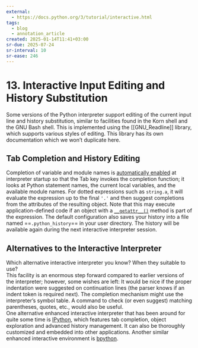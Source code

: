 ```yaml
---
external:
  - https://docs.python.org/3/tutorial/interactive.html
tags:
  - blog
  - annotation_article
created: 2025-01-14T11:41+03:00
sr-due: 2025-07-24
sr-interval: 10
sr-ease: 246
---
```


# 13. Interactive Input Editing and History Substitution

Some versions of the Python interpreter support editing of the current input
line and history substitution, similar to facilities found in the Korn shell and
the GNU Bash shell. This is implemented using the [[GNU_Readline]] library,
which supports various styles of editing. This library has its own documentation
which we won’t duplicate here.

## Tab Completion and History Editing

Completion of variable and module names is [automatically
enabled](https://docs.python.org/3/library/site.html#rlcompleter-config)
at interpreter startup so that the Tab key invokes the completion function; it
looks at Python statement names, the current local variables, and the available
module names. For dotted expressions such as `string.a`, it will evaluate the
expression up to the final `'.'` and then suggest completions from the
attributes of the resulting object. Note that this may execute
application-defined code if an object with a
[`__getattr__()`](https://docs.python.org/3/reference/datamodel.html#object.__getattr__
"object.__getattr__") method is part of the expression. The default
configuration also saves your history into a file named ==`.python_history`== in
your user directory. The history will be available again during the next
interactive interpreter session.

## Alternatives to the Interactive Interpreter

Which alternative interactive interpreter you know? When they suitable to use?
<br class="f">
This facility is an enormous step forward compared to earlier versions of the
interpreter; however, some wishes are left: It would be nice if the proper
indentation were suggested on continuation lines (the parser knows if an indent
token is required next). The completion mechanism might use the interpreter’s
symbol table. A command to check (or even suggest) matching parentheses, quotes,
etc., would also be useful.
\
One alternative enhanced interactive interpreter that has been around for quite
some time is [IPython](https://ipython.org/), which features tab completion,
object exploration and advanced history management. It can also be thoroughly
customized and embedded into other applications. Another similar enhanced
interactive environment is [bpython](https://bpython-interpreter.org/).

